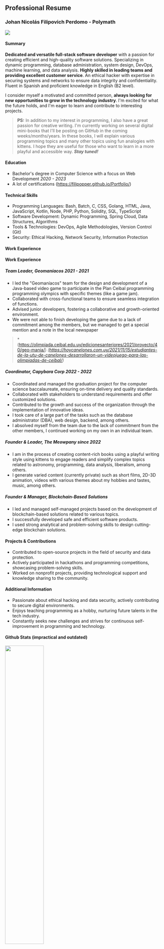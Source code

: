 ## Professional Resume

### Johan Nicolás Filipovich Perdomo - Polymath 
![](https://komarev.com/ghpvc/?username=filipopper&color=blueviolet)

#### Summary
**Dedicated and versatile full-stack software developer** with a passion for creating efficient and high-quality software solutions. Specializing in dynamic programming, database administration, system design, DevOps, machine learning, and data analysis. **Highly skilled in leading teams and providing excellent customer service**. An ethical hacker with expertise in securing systems and networks to ensure data integrity and confidentiality. Fluent in Spanish and proficient knowledge in English (B2 level).

I consider myself a motivated and committed person, **always looking for new opportunities to grow in the technology industry**. I'm excited for what the future holds, and I'm eager to learn and contribute to interesting projects.
>**PS:** In addition to my interest in programming, I also have a great passion for creative writing. I'm currently working on several digital mini-books that I'll be posting on GitHub in the coming weeks/months/years. In these books, I will explain various programming topics and many other topics using fun analogies with kittens. I hope they are useful for those who want to learn in a more playful and accessible way. ***Stay tuned!***

#### Education
- Bachelor's degree in Computer Science with a focus on Web Development *2020 - 2023*
- A lot of certifications (https://filipopper.github.io/Portfolio/)

#### Technical Skills
- Programming Languages: Bash, Batch, C, CSS, Golang, HTML, Java, JavaScript, Kotlin, Node, PHP, Python, Solidity, SQL, TypeScript
- Software Development: Dynamic Programming, Spring Cloud, Data Structures, Algorithms
- Tools & Technologies: DevOps, Agile Methodologies, Version Control (Git)
- Security: Ethical Hacking, Network Security, Information Protection

#### Work Experience
#### Work Experience
##### Team Leader, Geomaníacos *2021 - 2021*
- I led the "Geomaníacos" team for the design and development of a Java-based video game to participate in the Plan Ceibal programming programming olympics with specific themes (like a game jam).
- Collaborated with cross-functional teams to ensure seamless integration of functions.
- Advised junior developers, fostering a collaborative and growth-oriented environment.
- We were not able to finish developing the game due to a lack of commitment among the members, but we managed to get a special mention and a note in the local newspaper
>*(https://olimpiada.ceibal.edu.uy/edicionesanteriores/2021/proyecto/40/geo-mania/)
>*(https://hoycanelones.com.uy/2021/11/15/estudiantes-de-la-utu-de-canelones-desarrollaron-un-videojuego-para-las-olimpiadas-de-ceibal/)*

##### Coordinator, Capybara Corp *2022 - 2022*
- Coordinated and managed the graduation project for the computer science baccalaureate, ensuring on-time delivery and quality standards.
- Collaborated with stakeholders to understand requirements and offer customized solutions.
- Contributed to the growth and success of the organization through the implementation of innovative ideas.
- I took care of a large part of the tasks such as the database administrator (DBA), web design, backend, among others.
- I absolved myself from the team due to the lack of commitment from the other members, I continued working on my own in an individual team.

##### Founder & Leader, The Meowpany *since 2022*
- I am in the process of creating content-rich books using a playful writing style using kittens to engage readers and simplify complex topics related to astronomy, programming, data analysis, liberalism, among others.
- I generate varied content (currently private) such as short films, 2D-3D animation, videos with various themes about my hobbies and tastes, music, among others.

##### Founder & Manager, Blockchain-Based Solutions
- I led and managed self-managed projects based on the development of blockchain-based solutions related to various topics.
- I successfully developed safe and efficient software products.
- I used strong analytical and problem-solving skills to design cutting-edge blockchain solutions.

#### Projects & Contributions
- Contributed to open-source projects in the field of security and data protection.
- Actively participated in hackathons and programming competitions, showcasing problem-solving skills.
- Worked on nonprofit projects, providing technological support and knowledge sharing to the community.

#### Additional Information
- Passionate about ethical hacking and data security, actively contributing to secure digital environments.
- Enjoys teaching programming as a hobby, nurturing future talents in the tech industry.
- Constantly seeks new challenges and strives for continuous self-improvement in programming and technology.

#### Github Stats (****impractical and outdated****)
<img height="50%" width="auto" src ="https://github-readme-stats.vercel.app/api?username=filipopper&show_icons=true&count_private=false&theme=material-palenight&hide_border=true&hide=issues,contribs&bg_color=00000000">
<img height="50%" width="auto" src ="https://github-readme-stats.vercel.app/api/top-langs/?username=filipopper&layout=compact&hide_border=true&theme=material-palenight&bg_color=00000000&langs_count=6&hide=jupyter%20notebook,css,html">
<img src ="https://github-readme-streak-stats.herokuapp.com?user=filipopper&theme=material-palenight&hide_border=true&background=FFFFFF00">
<img src="https://github-profile-trophy.vercel.app/?username=filipopper&theme=tokyonight"/>

#### Contact
- Email: finanzovich@gmail.com
- LinkedIn: https://www.linkedin.com/in/johan-nicolás-filipovich-perdomo-bb5795263/
- GitHub: https://www.github.com/filipopper

---
>If anyone is interested in knowing more about my experience and skills, you can contact me through any of my social networks.
